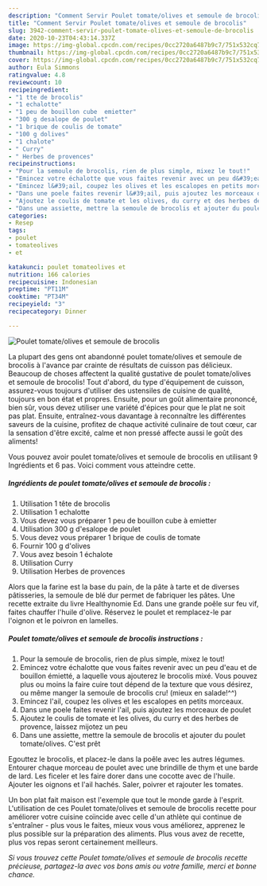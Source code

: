 ```yaml
---
description: "Comment Servir Poulet tomate/olives et semoule de brocolis"
title: "Comment Servir Poulet tomate/olives et semoule de brocolis"
slug: 3942-comment-servir-poulet-tomate-olives-et-semoule-de-brocolis
date: 2020-10-23T04:43:14.337Z
image: https://img-global.cpcdn.com/recipes/0cc2720a6487b9c7/751x532cq70/poulet-tomateolives-et-semoule-de-brocolis-photo-principale-de-la-recette.jpg
thumbnail: https://img-global.cpcdn.com/recipes/0cc2720a6487b9c7/751x532cq70/poulet-tomateolives-et-semoule-de-brocolis-photo-principale-de-la-recette.jpg
cover: https://img-global.cpcdn.com/recipes/0cc2720a6487b9c7/751x532cq70/poulet-tomateolives-et-semoule-de-brocolis-photo-principale-de-la-recette.jpg
author: Eula Simmons
ratingvalue: 4.8
reviewcount: 10
recipeingredient:
- "1 tte de brocolis"
- "1 echalotte"
- "1 peu de bouillon cube  emietter"
- "300 g desalope de poulet"
- "1 brique de coulis de tomate"
- "100 g dolives"
- "1 chalote"
- " Curry"
- " Herbes de provences"
recipeinstructions:
- "Pour la semoule de brocolis, rien de plus simple, mixez le tout!"
- "Emincez votre échalotte que vous faites revenir avec un peu d&#39;eau et de bouillon émietté, a laquelle vous ajouterez le brocolis mixé. Vous pouvez plus ou moins la faire cuire tout dépend de la texture que vous désirez, ou même manger la semoule de brocolis cru! (mieux en salade!^^)"
- "Emincez l&#39;ail, coupez les olives et les escalopes en petits morceaux."
- "Dans une poele faites revenir l&#39;ail, puis ajoutez les morceaux de poulet"
- "Ajoutez le coulis de tomate et les olives, du curry et des herbes de provence, laissez mijotez un peu"
- "Dans une assiette, mettre la semoule de brocolis et ajouter du poulet tomate/olives. C&#39;est prêt"
categories:
- Resep
tags:
- poulet
- tomateolives
- et

katakunci: poulet tomateolives et 
nutrition: 166 calories
recipecuisine: Indonesian
preptime: "PT11M"
cooktime: "PT34M"
recipeyield: "3"
recipecategory: Dinner

---
```



![Poulet tomate/olives et semoule de brocolis](https://img-global.cpcdn.com/recipes/0cc2720a6487b9c7/751x532cq70/poulet-tomateolives-et-semoule-de-brocolis-photo-principale-de-la-recette.jpg)

La plupart des gens ont abandonné poulet tomate/olives et semoule de brocolis à l'avance par crainte de résultats de cuisson pas délicieux. Beaucoup de choses affectent la qualité gustative de poulet tomate/olives et semoule de brocolis! Tout d'abord, du type d'équipement de cuisson, assurez-vous toujours d'utiliser des ustensiles de cuisine de qualité, toujours en bon état et propres. Ensuite, pour un goût alimentaire prononcé, bien sûr, vous devez utiliser une variété d'épices pour que le plat ne soit pas plat. Ensuite, entraînez-vous davantage à reconnaître les différentes saveurs de la cuisine, profitez de chaque activité culinaire de tout cœur, car la sensation d'être excité, calme et non pressé affecte aussi le goût des aliments!

<!--inarticleads1-->

Vous pouvez avoir poulet tomate/olives et semoule de brocolis en utilisant 9 Ingrédients et 6 pas. Voici comment vous atteindre cette.

##### Ingrédients de poulet tomate/olives et semoule de brocolis :

1. Utilisation 1 tête de brocolis
1. Utilisation 1 echalotte
1. Vous devez vous préparer 1 peu de bouillon cube à emietter
1. Utilisation 300 g d&#39;esalope de poulet
1. Vous devez vous préparer 1 brique de coulis de tomate
1. Fournir 100 g d&#39;olives
1. Vous avez besoin 1 échalote
1. Utilisation  Curry
1. Utilisation  Herbes de provences


Alors que la farine est la base du pain, de la pâte à tarte et de diverses pâtisseries, la semoule de blé dur permet de fabriquer les pâtes. Une recette extraite du livre Healthynomie Ed. Dans une grande poêle sur feu vif, faites chauffer l&#39;huile d&#39;olive. Réservez le poulet et remplacez-le par l&#39;oignon et le poivron en lamelles. 

<!--inarticleads2-->

##### Poulet tomate/olives et semoule de brocolis instructions :

1. Pour la semoule de brocolis, rien de plus simple, mixez le tout!
1. Emincez votre échalotte que vous faites revenir avec un peu d&#39;eau et de bouillon émietté, a laquelle vous ajouterez le brocolis mixé. Vous pouvez plus ou moins la faire cuire tout dépend de la texture que vous désirez, ou même manger la semoule de brocolis cru! (mieux en salade!^^)
1. Emincez l&#39;ail, coupez les olives et les escalopes en petits morceaux.
1. Dans une poele faites revenir l&#39;ail, puis ajoutez les morceaux de poulet
1. Ajoutez le coulis de tomate et les olives, du curry et des herbes de provence, laissez mijotez un peu
1. Dans une assiette, mettre la semoule de brocolis et ajouter du poulet tomate/olives. C&#39;est prêt


Egouttez le brocolis, et placez-le dans la poêle avec les autres légumes. Entourer chaque morceau de poulet avec une brindille de thym et une barde de lard. Les ficeler et les faire dorer dans une cocotte avec de l&#39;huile. Ajouter les oignons et l&#39;ail hachés. Saler, poivrer et rajouter les tomates. 

<!--inarticleads1-->

<p>
Un bon plat fait maison est l'exemple que tout le monde garde à l'esprit. L'utilisation de ces Poulet tomate/olives et semoule de brocolis recette pour améliorer votre cuisine coïncide avec celle d'un athlète qui continue de s'entraîner - plus vous le faites, mieux vous vous améliorez, apprenez le plus possible sur la préparation des aliments. Plus vous avez de recette, plus vos repas seront certainement meilleurs.
</p>

<p>
<i>Si vous trouvez cette Poulet tomate/olives et semoule de brocolis recette précieuse, partagez-la avec vos bons amis ou votre famille, merci et bonne chance.</i>
</p>
